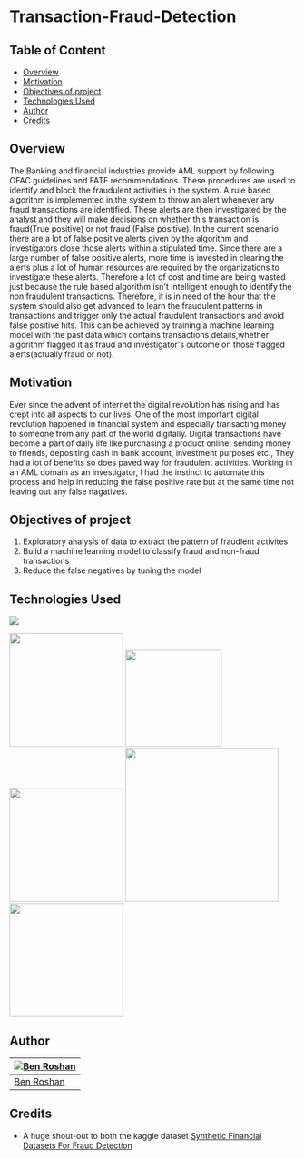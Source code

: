 # Transaction-Fraud-Detection

## Table of Content
  * [Overview](#overview)
  * [Motivation](#motivation)
  * [Objectives of project](#objectives-of-project)
  * [Technologies Used](#technologies-used)
  * [Author](#author)
  * [Credits](#credits)
  
## Overview
The Banking and financial industries provide AML support by following OFAC guidelines and FATF recommendations. These procedures are used to identify and block the fraudulent activities in the system. A rule based algorithm is implemented in the system to throw an alert whenever any fraud transactions are identified. These alerts are then investigated by the analyst and they will make decisions on whether this transaction is fraud(True positive) or not fraud (False positive). In the current scenario there are a lot of false positive alerts given by the algorithm and investigators close those alerts within a stipulated time. Since there are a large number of false positive alerts, more time is invested in clearing the alerts plus a lot of human resources are required by the organizations to investigate these alerts. Therefore a lot of cost and time are being wasted just because the rule based algorithm isn't intelligent enough to identify the non fraudulent transactions. Therefore, it is in need of the hour that the system should also get advanced to learn the fraudulent patterns in transactions and trigger only the actual fraudulent transactions and avoid false positive hits. This can be achieved by training a machine learning model with the past data which contains transactions details,whether algorithm flagged it as fraud and investigator's outcome on those flagged alerts(actually fraud or not).

## Motivation
Ever since the advent of internet the digital revolution has rising and has crept into all aspects to our lives. One of the most important digital revolution happened in financial system and especially transacting money to someone from any part of the world digitally. Digital transactions have become a part of daily life like purchasing a product online, sending money to friends, depositing cash in bank account, investment purposes etc., They had a lot of benefits so does paved way for fraudulent activities. Working in an AML domain as an investigator, I had the instinct to automate this process and help in reducing the false positive rate but at the same time not leaving out any false nagatives.

## Objectives of project
1. Exploratory analysis of data to extract the pattern of fraudlent activites
2. Build a machine learning model to classify fraud and non-fraud transactions
3. Reduce the false negatives by tuning the model

## Technologies Used
![](https://forthebadge.com/images/badges/made-with-python.svg)

[<img target="_blank" src="https://img.stackshare.io/service/5601/keras.png" width=200>](https://keras.io/) [<img target="_blank" src="https://discoversdkcdn.azureedge.net/runtimecontent/companyfiles/6976/3404/thumbnail.png?v131360183399041689" width=170>](https://seaborn.pydata.org/)[<img target="_blank" src="https://3.bp.blogspot.com/-d-nV7xJRmpw/Xo328dcAx3I/AAAAAAAAC7Q/qlqJOle6XIosJ3CGIDJ04F3Voh1iXDg0gCLcBGAsYHQ/s1600/TF_FullColor_Icon.jpg" width=200>](https://www.tensorflow.org/) 
[<img target="_blank" src="https://i.redd.it/c6h7rok9c2v31.jpg" width=270>](https://pandas.pydata.org/) [<img target="_blank" src="https://upload.wikimedia.org/wikipedia/commons/thumb/1/1a/NumPy_logo.svg/1280px-NumPy_logo.svg.png" width=200>](https://numpy.org/)


## Author
[![Ben Roshan](https://avatars3.githubusercontent.com/u/62639456?s=460&u=2f7454bee8febbbeb84a2d2111523815a1f809cb&v=4)](https://www.linkedin.com/in/benroshan100/) |
-|
[Ben Roshan](https://www.linkedin.com/in/benroshan100/) |)

## Credits
- A huge shout-out to both the kaggle dataset [Synthetic Financial Datasets For Fraud Detection](https://www.kaggle.com/ealaxi/paysim1)



